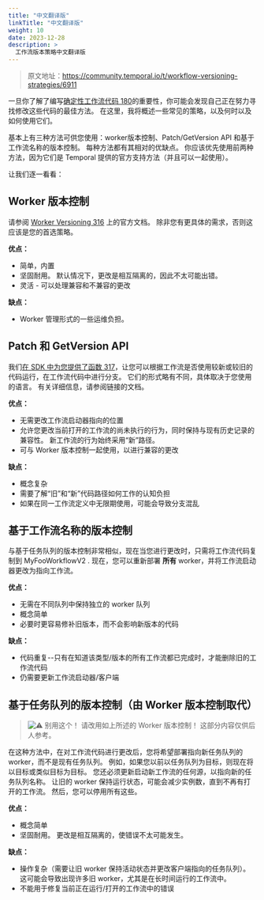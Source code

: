 ```yaml
---
title: "中文翻译版"
linkTitle: "中文翻译版"
weight: 10
date: 2023-12-28
description: >
  工作流版本策略中文翻译版
---
```


> 原文地址：https://community.temporal.io/t/workflow-versioning-strategies/6911

一旦你了解了编写[确定性工作流代码 180](https://docs.temporal.io/workflows#deterministic-constraints)的重要性，你可能会发现自己正在努力寻找修改这些代码的最佳方法。 在这里，我将概述一些常见的策略，以及何时以及如何使用它们。

基本上有三种方法可供您使用：worker版本控制、Patch/GetVersion API 和基于工作流名称的版本控制。 每种方法都有其相对的优缺点。 你应该优先使用前两种方法，因为它们是 Temporal 提供的官方支持方法（并且可以一起使用）。

让我们逐一看看：

## Worker 版本控制

请参阅 [Worker Versioning 316](https://docs.temporal.io/workers#worker-versioning) 上的官方文档。 除非您有更具体的需求，否则这应该是您的首选策略。

**优点：**

- 简单，内置
- 坚固耐用。 默认情况下，更改是相互隔离的，因此不太可能出错。
- 灵活 - 可以处理兼容和不兼容的更改

**缺点：**

- Worker 管理形式的一些运维负担。

## Patch 和 GetVersion API

我们[在 SDK 中为您提供了函数 317](https://docs.temporal.io/workflows#workflow-versioning)，让您可以根据工作流是否使用较新或较旧的代码运行，在工作流代码中进行分支。 它们的形式略有不同，具体取决于您使用的语言。 有关详细信息，请参阅链接的文档。

**优点：**

- 无需更改工作流启动器指向的位置
- 允许您更改当前打开的工作流的尚未执行的行为，同时保持与现有历史记录的兼容性。 新工作流的行为始终采用“新”路径。
- 可与 Worker 版本控制一起使用，以进行兼容的更改

**缺点：**

- 概念复杂
- 需要了解“旧”和“新”代码路径如何工作的认知负担
- 如果在同一工作流定义中无限期使用，可能会导致分支混乱

## 基于工作流名称的版本控制

与基于任务队列的版本控制非常相似，现在当您进行更改时，只需将工作流代码复制到 MyFooWorkflowV2 . 现在，您可以重新部署 **所有** worker，并将工作流启动器更改为指向工作流。

**优点：**

- 无需在不同队列中保持独立的 worker 队列
- 概念简单
- 必要时更容易修补旧版本，而不会影响新版本的代码

**缺点：**

- 代码重复--只有在知道该类型/版本的所有工作流都已完成时，才能删除旧的工作流代码
- 仍需要更新工作流启动器/客户端

## 基于任务队列的版本控制（由 Worker 版本控制取代）

> ![:warning:](https://emoji.discourse-cdn.com/twitter/warning.png?v=12) 别用这个！ 请改用如上所述的 Worker 版本控制！ 这部分内容仅供后人参考。

在这种方法中，在对工作流代码进行更改后，您将希望部署指向新任务队列的worker，而不是现有任务队列。 例如，如果您以前以任务队列为目标，则现在将以目标或类似目标为目标。 您还必须更新启动新工作流的任何源，以指向新的任务队列名称。 让旧的 worker 保持运行状态，可能会减少实例数，直到不再有打开的工作流。 然后，您可以停用所有这些。

**优点：**

- 概念简单
- 坚固耐用。 更改是相互隔离的，使错误不太可能发生。

**缺点：**

- 操作复杂（需要让旧 worker 保持活动状态并更改客户端指向的任务队列）。 这可能会导致出现许多旧 worker，尤其是在长时间运行的工作流中。
- 不能用于修复当前正在运行/打开的工作流中的错误
